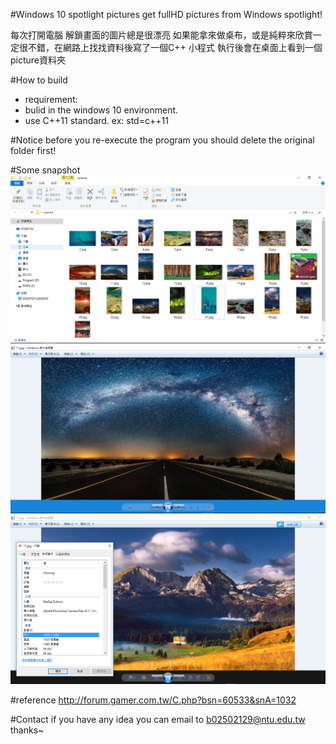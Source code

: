 #Windows 10 spotlight pictures
 get fullHD pictures from Windows spotlight!
 
 每次打開電腦 解鎖畫面的圖片總是很漂亮
 如果能拿來做桌布，或是純粹來欣賞一定很不錯，在網路上找找資料後寫了一個C++ 小程式
 執行後會在桌面上看到一個picture資料夾


#How to build
* requirement:
 * bulid in the windows 10 environment.
 * use C++11 standard. ex: std=c++11

#Notice
 before you re-execute the program you should delete the original folder first!
 
#Some snapshot 
![demo1](https://github.com/Po-wei/windows-10-pictures/blob/master/demo/demo1.PNG)
![demo2](https://github.com/Po-wei/windows-10-pictures/blob/master/demo/demo3.PNG)
![demo3](https://github.com/Po-wei/windows-10-pictures/blob/master/demo/demo2.PNG)

#reference
http://forum.gamer.com.tw/C.php?bsn=60533&snA=1032

#Contact
 if you have any idea you can email to b02502129@ntu.edu.tw 
 thanks~
